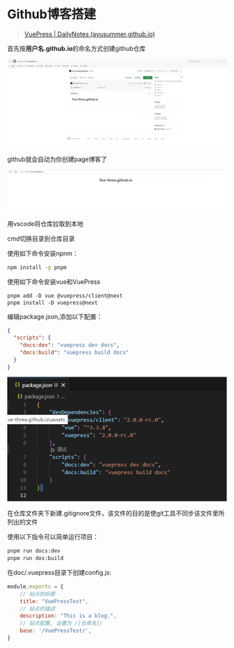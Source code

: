 # Github博客搭建

> [VuePress | DailyNotes (ayusummer.github.io)](https://ayusummer.github.io/DailyNotes/NoteTools/VuePress.html)

首先按**用户名.github.io**的命名方式创建github仓库

![image-20231118223809672](./assets/image-20231118223809672.png)

github就会自动为你创建page博客了

![image-20231118223831765](./assets/image-20231118223831765.png)

用vscode将仓库拉取到本地

cmd切换目录到仓库目录

使用如下命令安装npnm：

```cmd
npm install -g pnpm
```

使用如下命令安装vue和VuePress

```
pnpm add -D vue @vuepress/client@next
pnpm install -D vuepress@next
```

编辑package.json,添加以下配置：

```json
{
  "scripts": {
    "docs:dev": "vuepress dev docs",
    "docs:build": "vuepress build docs"
  }
}
```

![image-20231118225058212](./assets/image-20231118225058212.png)

在仓库文件夹下新建.gitignore文件，该文件的目的是使git工具不同步该文件里所列出的文件

使用以下指令可以简单运行项目：

```cmd
pnpm run docs:dev
pnpm run dos:build
```

在doc/.vuepress目录下创建config.js:

```js
module.exports = {
    // 站点的标题
    title: "VuePressTest",
    // 站点的描述
    description: "This is a blog.",
    // 站点配置, 设置为 /[仓库名]/
    base: '/VuePressTest/',
}
```

